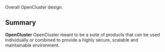Overall OpenCluster design.

## Summary

**OpenCluster** OpenCluster meant to be a suite of products that can be used individually or combined to provide a highly secure, scalable and maintainable environment.
